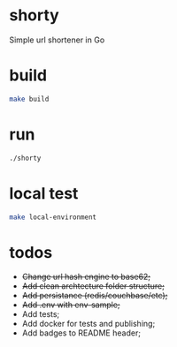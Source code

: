 # shorty
Simple url shortener in Go

# build

```sh
make build
```

# run

```sh
./shorty
```

# local test
```sh
make local-environment
```

# todos

- ~~Change url hash engine to base62;~~
- ~~Add clean archtecture folder structure;~~
- ~~Add persistance (redis/couchbase/etc);~~
- ~~Add .env with env-sample;~~
- Add tests;
- Add docker for tests and publishing;
- Add badges to README header;
